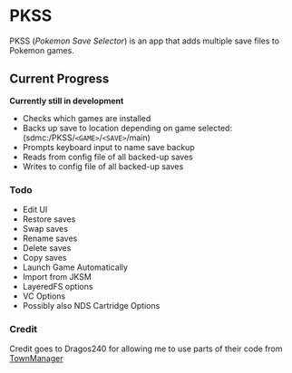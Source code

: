 # PKSS

PKSS (*Pokemon Save Selector*) is an app that adds multiple save files to Pokemon games.

## Current Progress

**Currently still in development**

* Checks which games are installed
* Backs up save to location depending on game selected: (sdmc:/PKSS/`<GAME>`/`<SAVE>`/main)
* Prompts keyboard input to name save backup
* Reads from config file of all backed-up saves
* Writes to config file of all backed-up saves

### Todo

* Edit UI
* Restore saves
* Swap saves
* Rename saves
* Delete saves
* Copy saves
* Launch Game Automatically
* Import from JKSM
* LayeredFS options
* VC Options
* Possibly also NDS Cartridge Options

### Credit

Credit goes to Dragos240 for allowing me to use parts of their code from [TownManager](https://github.com/dragos240/TownManager "TownManager Github Repo")
